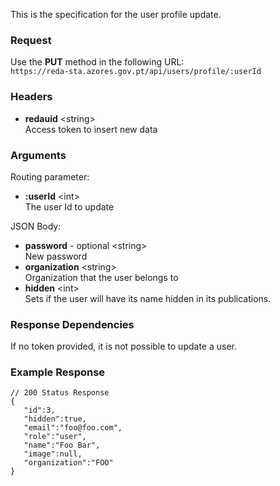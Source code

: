 This is the specification for the user profile update.

### Request

Use the **PUT** method in the following URL:  
`https://reda-sta.azores.gov.pt/api/users/profile/:userId`

### Headers

* **redauid** &lt;string&gt;  
   Access token to insert new data

### Arguments

Routing parameter:

* **:userId** &lt;int&gt;  
   The user Id to update

JSON Body:  

* **password** - optional &lt;string&gt;  
   New password
* **organization** &lt;string&gt;  
   Organization that the user belongs to
* **hidden** &lt;int&gt;  
   Sets if the user will have its name hidden in its publications.

### Response Dependencies

If no token provided, it is not possible to update a user.

### Example Response

```
// 200 Status Response
{
   "id":3,
   "hidden":true,
   "email":"foo@foo.com",
   "role":"user",
   "name":"Foo Bar",
   "image":null,
   "organization":"FOO"
}
```